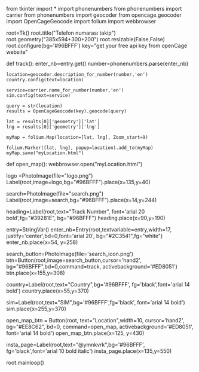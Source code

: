 from tkinter import *
import phonenumbers
from phonenumbers import carrier
from phonenumbers import geocoder
from opencage.geocoder import OpenCageGeocode
import folium
import webbrowser

root=Tk()
root.title("Telefon numarası takip")
root.geometry("385x594+300+200")
root.resizable(False,False)
root.configure(bg='#96BFFF')
key="get your free api key from openCage website"

def track():
    enter_nb=entry.get()
    number=phonenumbers.parse(enter_nb)

    location=geocoder.description_for_number(number,'en')
    country.config(text=location)

    service=carrier.name_for_number(number,'en')
    sim.config(text=service)

    query = str(location)
    results = OpenCageGeocode(key).geocode(query)

    lat = results[0]['geometry']['lat']
    lng = results[0]['geometry']['lng']

    myMap = folium.Map(location=[lat, lng], Zoom_start=9)

    folium.Marker([lat, lng], popup=location).add_to(myMap)
    myMap.save("myLocation.html")

def open_map():
    webbrowser.open("myLocation.html")

logo =PhotoImage(file="logo.png")
Label(root,image=logo,bg="#96BFFF").place(x=135,y=40)

search=PhotoImage(file="search.png")
Label(root,image=search,bg="#96BFFF").place(x=14,y=244)

heading=Label(root,text="Track Number",
              font='arial 20 bold',fg="#39281E",
              bg="#96BFFF")
heading.place(x=90,y=190)

entry=StringVar()
enter_nb=Entry(root,textvariable=entry,width=17,
               justify='center',bd=0,font='arial 20',
               bg="#2C3541",fg="white")
enter_nb.place(x=54, y=258)

search_button=PhotoImage(file='search_icon.png')
btn=Button(root,image=search_button,cursor='hand2',
           bg="#96BFFF",bd=0,command=track,
           activebackground='#ED8051')
btn.place(x=155,y=308)

country=Label(root,text="Country",bg='#96BFFF',
              fg='black',font='arial 14 bold')
country.place(x=55,y=370)

sim=Label(root,text="SIM",bg='#96BFFF',fg='black',
          font='arial 14 bold')
sim.place(x=255,y=370)

open_map_btn = Button(root, text="Location",width=10,
            cursor='hand2', bg="#EE8C62", bd=0,
            command=open_map, activebackground='#ED8051',
            font='arial 14 bold')
open_map_btn.place(x=125, y=430)

insta_page=Label(root,text="@ymnkvrk",bg='#96BFFF',
              fg='black',font='arial 10 bold italic')
insta_page.place(x=135,y=550)

root.mainloop()
